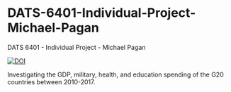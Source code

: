 # DATS-6401-Individual-Project-Michael-Pagan
DATS 6401 - Individual Project - Michael Pagan

[![DOI](https://zenodo.org/badge/271670195.svg)](https://zenodo.org/badge/latestdoi/271670195)

Investigating the GDP, military, health, and education spending of the G20 countries between 2010-2017.
